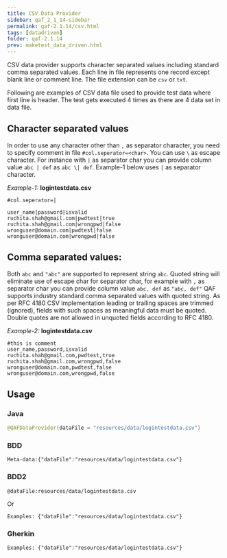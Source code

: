 ```yaml
---
title: CSV Data Provider
sidebar: qaf_2_1_14-sidebar
permalink: qaf-2.1.14/csv.html
tags: [datadriven]
folder: qaf-2.1.14
prev: maketest_data_driven.html
---
```


CSV data provider supports character separated values including standard comma separated values. Each line in file represents one record except blank line or comment line.  The file extension can be `csv` or `txt`. 

Following are examples of CSV data file used to provide test data where first line is header. The test gets executed 4 times as there are 4 data set in data file.

## Character separated values
In order to use any character other than `,` as separator character, you need to specify comment in file `#col.seperator=<char>`. You can use `\` as escape character. For instance with `|` as separator char you can provide column value `abc | def` as `abc \| def`.  Example-1 below uses `|` as separator character. 


_Example-1:_
**logintestdata.csv**

```csv
#col.seperator=|

user_name|password|isvalid
ruchita.shah@gmail.com|pwdtest|true
ruchita.shah@gmail.com|wrongpwd|false
wronguser@domain.com|pwdtest|false
wronguser@domain.com|wrongpwd|false 
```


## Comma separated values:
 
Both `abc` and `"abc"` are supported to represent string `abc`. Quoted string will eliminate use of escape
char for separator char, for example with `,` as separator char you can provide column value `abc, def` as `"abc, def"`
QAF supports industry standard comma separated values with quoted string. As per RFC 4180 CSV implementation leading or trailing spaces  are
trimmed (ignored), fields with such spaces as meaningful data must be quoted. Double quotes are not allowed in unquoted fields according to
RFC 4180.

_Example-2:_
**logintestdata.csv**

```csv
#this is comment
user_name,password,isvalid
ruchita.shah@gmail.com,pwdtest,true
ruchita.shah@gmail.com,wrongpwd,false
wronguser@domain.com,pwdtest,false
wronguser@domain.com,wrongpwd,false 
```

## Usage
### Java
```java
@QAFDataProvider(dataFile = "resources/data/logintestdata.csv")

```
### BDD
```
Meta-data:{"dataFile":"resources/data/logintestdata.csv"}
```

### BDD2
```
@dataFile:resources/data/logintestdata.csv

```
Or

```
Examples: {"dataFile":"resources/data/logintestdata.csv"}

```

### Gherkin
```
Examples: {"dataFile":"resources/data/logintestdata.csv"}

```


